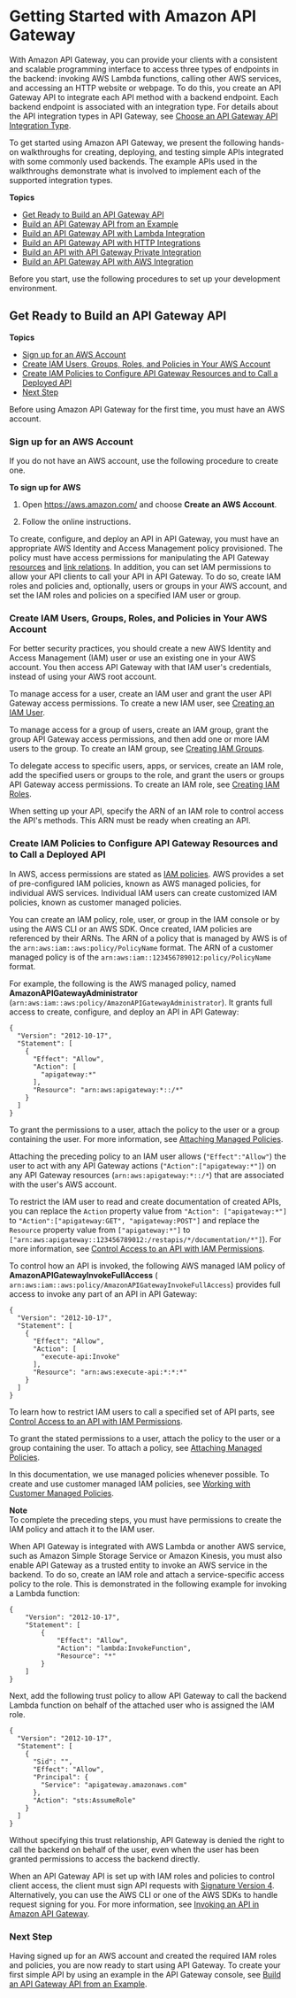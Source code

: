 # Getting Started with Amazon API Gateway<a name="getting-started"></a>

 With Amazon API Gateway, you can provide your clients with a consistent and scalable programming interface to access three types of endpoints in the backend: invoking AWS Lambda functions, calling other AWS services, and accessing an HTTP website or webpage\. To do this, you create an API Gateway API to integrate each API method with a backend endpoint\. Each backend endpoint is associated with an integration type\. For details about the API integration types in API Gateway, see [Choose an API Gateway API Integration Type](api-gateway-api-integration-types.md)\. 

 To get started using Amazon API Gateway, we present the following hands\-on walkthroughs for creating, deploying, and testing simple APIs integrated with some commonly used backends\. The example APIs used in the walkthroughs demonstrate what is involved to implement each of the supported integration types\. 

**Topics**
+ [Get Ready to Build an API Gateway API](#setting-up)
+ [Build an API Gateway API from an Example](api-gateway-create-api-from-example.md)
+ [Build an API Gateway API with Lambda Integration](getting-started-with-lambda-integration.md)
+ [Build an API Gateway API with HTTP Integrations](getting-started-http-integrations.md)
+ [Build an API with API Gateway Private Integration](getting-started-with-private-integration.md)
+ [Build an API Gateway API with AWS Integration](getting-started-aws-proxy.md)

 Before you start, use the following procedures to set up your development environment\. 

## Get Ready to Build an API Gateway API<a name="setting-up"></a>

**Topics**
+ [Sign up for an AWS Account](#setting-up-sign-up)
+ [Create IAM Users, Groups, Roles, and Policies in Your AWS Account](#setting-up-iam)
+ [Create IAM Policies to Configure API Gateway Resources and to Call a Deployed API](#setting-up-permissions)
+ [Next Step](#setting-up-next-step)

 Before using Amazon API Gateway for the first time, you must have an AWS account\. 

### Sign up for an AWS Account<a name="setting-up-sign-up"></a>

If you do not have an AWS account, use the following procedure to create one\.

**To sign up for AWS**

1. Open [https://aws\.amazon\.com/](https://aws.amazon.com/) and choose **Create an AWS Account**\.

1. Follow the online instructions\.

 To create, configure, and deploy an API in API Gateway, you must have an appropriate AWS Identity and Access Management policy provisioned\. The policy must have access permissions for manipulating the API Gateway [resources](http://docs.aws.amazon.com/apigateway/api-reference/resource/) and [link relations](http://docs.aws.amazon.com/apigateway/api-reference/link-relation/)\. In addition, you can set IAM permissions to allow your API clients to call your API in API Gateway\. To do so, create IAM roles and policies and, optionally, users or groups in your AWS account, and set the IAM roles and policies on a specified IAM user or group\. 

### Create IAM Users, Groups, Roles, and Policies in Your AWS Account<a name="setting-up-iam"></a>

 For better security practices, you should create a new AWS Identity and Access Management \(IAM\) user or use an existing one in your AWS account\. You then access API Gateway with that IAM user's credentials, instead of using your AWS root account\. 

 To manage access for a user, create an IAM user and grant the user API Gateway access permissions\. To create a new IAM user, see [Creating an IAM User](http://docs.aws.amazon.com/IAM/latest/UserGuide/Using_SettingUpUser.html#Using_CreateUser_console)\. 

 To manage access for a group of users, create an IAM group, grant the group API Gateway access permissions, and then add one or more IAM users to the group\. To create an IAM group, see [Creating IAM Groups](http://docs.aws.amazon.com/IAM/latest/UserGuide/id_groups_create.html)\. 

 To delegate access to specific users, apps, or services, create an IAM role, add the specified users or groups to the role, and grant the users or groups API Gateway access permissions\. To create an IAM role, see [Creating IAM Roles](http://docs.aws.amazon.com/IAM/latest/UserGuide/id_roles_create.html)\. 

 When setting up your API, specify the ARN of an IAM role to control access the API's methods\. This ARN must be ready when creating an API\. 

### Create IAM Policies to Configure API Gateway Resources and to Call a Deployed API<a name="setting-up-permissions"></a>

 In AWS, access permissions are stated as [IAM policies](http://docs.aws.amazon.com/IAM/latest/UserGuide/access_policies_managed-vs-inline.html)\. AWS provides a set of pre\-configured IAM policies, known as AWS managed policies, for individual AWS services\. Individual IAM users can create customized IAM policies, known as customer managed policies\. 

 You can create an IAM policy, role, user, or group in the IAM console or by using the AWS CLI or an AWS SDK\. Once created, IAM policies are referenced by their ARNs\. The ARN of a policy that is managed by AWS is of the `arn:aws:iam::aws:policy/PolicyName` format\. The ARN of a customer managed policy is of the `arn:aws:iam::123456789012:policy/PolicyName` format\. 

 For example, the following is the AWS managed policy, named **AmazonAPIGatewayAdministrator** \(`arn:aws:iam::aws:policy/AmazonAPIGatewayAdministrator`\)\. It grants full access to create, configure, and deploy an API in API Gateway: 

```
{
  "Version": "2012-10-17",
  "Statement": [
    {
      "Effect": "Allow",
      "Action": [
        "apigateway:*"
      ],
      "Resource": "arn:aws:apigateway:*::/*"
    }
  ]
}
```

 To grant the permissions to a user, attach the policy to the user or a group containing the user\. For more information, see [Attaching Managed Policies](http://docs.aws.amazon.com/IAM/latest/UserGuide/access_policies_managed-using.html#attach-managed-policy-console)\. 

 Attaching the preceding policy to an IAM user allows \(`"Effect":"Allow"`\) the user to act with any API Gateway actions \(`"Action":["apigateway:*"]`\) on any API Gateway resources \(`arn:aws:apigateway:*::/*`\) that are associated with the user's AWS account\. 

 To restrict the IAM user to read and create documentation of created APIs, you can replace the `Action` property value from `"Action": ["apigateway:*"]` to `"Action":["apigateway:GET", "apigateway:POST"]` and replace the `Resource` property value from `["apigateway:*"]` to `["arn:aws:apigateway::123456789012:/restapis/*/documentation/*"]`\)\. For more information, see [Control Access to an API with IAM Permissions](permissions.md)\. 

To control how an API is invoked, the following AWS managed IAM policy of **AmazonAPIGatewayInvokeFullAccess** \(` arn:aws:iam::aws:policy/AmazonAPIGatewayInvokeFullAccess`\) provides full access to invoke any part of an API in API Gateway: 

```
{
  "Version": "2012-10-17",
  "Statement": [
    {
      "Effect": "Allow",
      "Action": [
        "execute-api:Invoke"
      ],
      "Resource": "arn:aws:execute-api:*:*:*"
    }
  ]
}
```

 To learn how to restrict IAM users to call a specified set of API parts, see [Control Access to an API with IAM Permissions](permissions.md)\. 

 To grant the stated permissions to a user, attach the policy to the user or a group containing the user\. To attach a policy, see [Attaching Managed Policies](http://docs.aws.amazon.com/IAM/latest/UserGuide/access_policies_managed-using.html#attach-managed-policy-console)\. 

 In this documentation, we use managed policies whenever possible\. To create and use customer managed IAM policies, see [Working with Customer Managed Policies](http://docs.aws.amazon.com/IAM/latest/UserGuide/access_policies_manage.html)\. 

**Note**  
To complete the preceding steps, you must have permissions to create the IAM policy and attach it to the IAM user\. 

 When API Gateway is integrated with AWS Lambda or another AWS service, such as Amazon Simple Storage Service or Amazon Kinesis, you must also enable API Gateway as a trusted entity to invoke an AWS service in the backend\. To do so, create an IAM role and attach a service\-specific access policy to the role\. This is demonstrated in the following example for invoking a Lambda function: 

```
{
    "Version": "2012-10-17",
    "Statement": [
        {
            "Effect": "Allow",
            "Action": "lambda:InvokeFunction",
            "Resource": "*"
        }
    ]
}
```

Next, add the following trust policy to allow API Gateway to call the backend Lambda function on behalf of the attached user who is assigned the IAM role\. 

```
{
  "Version": "2012-10-17",
  "Statement": [
    {
      "Sid": "",
      "Effect": "Allow",
      "Principal": {
        "Service": "apigateway.amazonaws.com"
      },
      "Action": "sts:AssumeRole"
    }
  ]
}
```

 Without specifying this trust relationship, API Gateway is denied the right to call the backend on behalf of the user, even when the user has been granted permissions to access the backend directly\. 

 When an API Gateway API is set up with IAM roles and policies to control client access, the client must sign API requests with [Signature Version 4](http://docs.aws.amazon.com/general/latest/gr/sigv4_signing.html)\. Alternatively, you can use the AWS CLI or one of the AWS SDKs to handle request signing for you\. For more information, see [Invoking an API in Amazon API Gateway](how-to-call-api.md)\. 

### Next Step<a name="setting-up-next-step"></a>

Having signed up for an AWS account and created the required IAM roles and policies, you are now ready to start using API Gateway\. To create your first simple API by using an example in the API Gateway console, see [Build an API Gateway API from an Example](api-gateway-create-api-from-example.md)\.